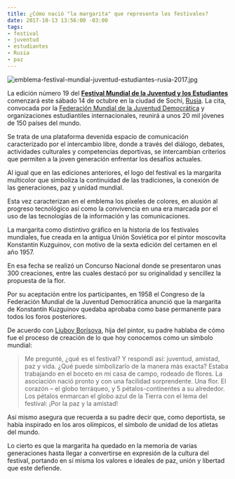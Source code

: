 ```yaml
---
title: ¿Cómo nació "la margarita" que representa los festivales?
date: 2017-10-13 13:56:00 -03:00
tags:
- festival
- juventud
- estudiantes
- Rusia
- paz
---
```


![emblema-festival-mundial-juventud-estudiantes-rusia-2017.jpg](/uploads/emblema-festival-mundial-juventud-estudiantes-rusia-2017.jpg)

La edición número 19 del **[Festival Mundial de la Juventud y los Estudiantes](http://russia2017.com/es/)** comenzará este sábado 14 de octubre en la ciudad de Sochi, [Rusia](https://www.ecured.cu/Rusia). La cita, convocada por la [Federación Mundial de la Juventud Democrática](https://www.ecured.cu/Federaci%C3%B3n_Mundial_de_las_Juventudes_Democr%C3%A1ticas) y organizaciones estudiantiles internacionales, reunirá a unos 20 mil jóvenes de 150 países del mundo.

Se trata de una plataforma devenida espacio de comunicación caracterizado por el intercambio libre, donde a través del diálogo, debates, actividades culturales y competencias deportivas,  se intercambian criterios que permiten a la joven generación enfrentar los desafíos actuales.

Al igual que en las ediciones anteriores, el logo del festival es la margarita multicolor que simboliza la continuidad de las tradiciones, la conexión de las generaciones, paz y unidad mundial.

Esta vez caracterizan en el emblema los píxeles de colores, en alusión al progreso tecnológico así como la convivencia en una era marcada por el uso de las tecnologías de la información y las comunicaciones.

La margarita como distintivo gráfico en la historia de los festivales mundiales, fue creada en la antigua Unión Soviética por el pintor moscovita Konstantín Kuzguinov, con motivo de la sexta edición del certamen en el año 1957.

En esa fecha se realizó un Concurso Nacional donde se presentaron unas 300 creaciones, entre las cuales destacó por su originalidad y sencillez la propuesta de la flor.

Por su aceptación entre los participantes, en 1958 el Congreso de la Federación Mundial de la Juventud Democrática anunció que la margarita de Konstantín Kuzguinov quedaba aprobaba como base permanente para todos los foros posteriores.

De acuerdo con [Liubov Borísova](http://russia2017.com/es/posts/la-historia-de-c-mo-abri-la-margarita-s-mbolo-del-festival-mundial-de-la-juventud-y-los-estudiantes-), hija del pintor, su padre hablaba de cómo fue el proceso de creación de lo que hoy conocemos como un símbolo mundial:

> Me pregunté, ¿qué es el festival? Y respondí así: juventud, amistad, paz y vida. ¿Qué puede simbolizarlo de la manera más exacta? Estaba trabajando en el boceto en mi casa de campo, rodeado de flores. La asociación nació pronto y con una facilidad sorprendente. Una flor. El corazón – el globo terráqueo, y 5 pétalos-continentes a su alrededor. Los pétalos enmarcan el globo azul de la Tierra con el lema del festival: ¡Por la paz y la amistad!

Así mismo asegura que recuerda a su padre decir que, como deportista, se había inspirado en los aros olímpicos, el símbolo de unidad de los atletas del mundo.

Lo cierto es que la margarita ha quedado en la memoria de varias generaciones hasta llegar a convertirse en expresión de la cultura del festival, portando en sí misma los valores e ideales de paz, unión y libertad que este defiende.